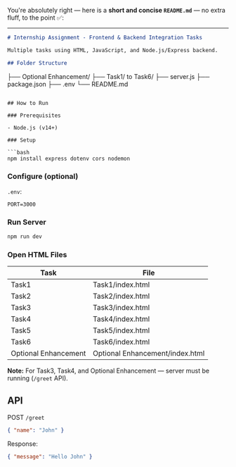 You're absolutely right — here is a **short and concise `README.md`** — no extra fluff, to the point ✅:

---

```markdown
# Internship Assignment - Frontend & Backend Integration Tasks

Multiple tasks using HTML, JavaScript, and Node.js/Express backend.

## Folder Structure

```

├── Optional Enhancement/
├── Task1/ to Task6/
├── server.js
├── package.json
├── .env
└── README.md

````

## How to Run

### Prerequisites

- Node.js (v14+)

### Setup

```bash
npm install express dotenv cors nodemon
````

### Configure (optional)

`.env`:

```
PORT=3000
```

### Run Server

```bash
npm run dev
```

### Open HTML Files

| Task                 | File                            |
| -------------------- | ------------------------------- |
| Task1                | Task1/index.html                |
| Task2                | Task2/index.html                |
| Task3                | Task3/index.html                |
| Task4                | Task4/index.html                |
| Task5                | Task5/index.html                |
| Task6                | Task6/index.html                |
| Optional Enhancement | Optional Enhancement/index.html |

**Note:** For Task3, Task4, and Optional Enhancement — server must be running (`/greet` API).

## API

POST `/greet`

```json
{ "name": "John" }
```

Response:

```json
{ "message": "Hello John" }
```
